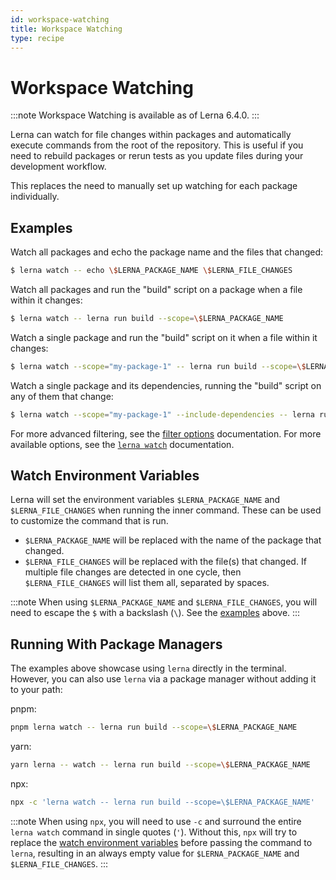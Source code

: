 ```yaml
---
id: workspace-watching
title: Workspace Watching
type: recipe
---
```


# Workspace Watching

:::note
Workspace Watching is available as of Lerna 6.4.0.
:::

Lerna can watch for file changes within packages and automatically execute commands from the root of the repository. This is useful if you need to rebuild packages or rerun tests as you update files during your development workflow.

This replaces the need to manually set up watching for each package individually.

## Examples

Watch all packages and echo the package name and the files that changed:

```sh
$ lerna watch -- echo \$LERNA_PACKAGE_NAME \$LERNA_FILE_CHANGES
```

Watch all packages and run the "build" script on a package when a file within it changes:

```sh
$ lerna watch -- lerna run build --scope=\$LERNA_PACKAGE_NAME
```

Watch a single package and run the "build" script on it when a file within it changes:

```sh
$ lerna watch --scope="my-package-1" -- lerna run build --scope=\$LERNA_PACKAGE_NAME
```

Watch a single package and its dependencies, running the "build" script on any of them that change:

```sh
$ lerna watch --scope="my-package-1" --include-dependencies -- lerna run build --scope=\$LERNA_PACKAGE_NAME
```

For more advanced filtering, see the [filter options](https://github.com/lerna/lerna/tree/main/core/filter-options#lernafilter-options) documentation. For more available options, see the [`lerna watch`](https://github.com/lerna/lerna/tree/main/core/lerna/commands/watch#lerna-watch) documentation.

## Watch Environment Variables

Lerna will set the environment variables `$LERNA_PACKAGE_NAME` and `$LERNA_FILE_CHANGES` when running the inner command. These can be used to customize the command that is run.

- `$LERNA_PACKAGE_NAME` will be replaced with the name of the package that changed.
- `$LERNA_FILE_CHANGES` will be replaced with the file(s) that changed. If multiple file changes are detected in one cycle, then `$LERNA_FILE_CHANGES` will list them all, separated by spaces.

:::note
When using `$LERNA_PACKAGE_NAME` and `$LERNA_FILE_CHANGES`, you will need to escape the `$` with a backslash (`\`). See the [examples](#examples) above.
:::

## Running With Package Managers

The examples above showcase using `lerna` directly in the terminal. However, you can also use `lerna` via a package manager without adding it to your path:

pnpm:

```sh
pnpm lerna watch -- lerna run build --scope=\$LERNA_PACKAGE_NAME
```

yarn:

```sh
yarn lerna -- watch -- lerna run build --scope=\$LERNA_PACKAGE_NAME
```

npx:

```sh
npx -c 'lerna watch -- lerna run build --scope=\$LERNA_PACKAGE_NAME'
```

:::note
When using `npx`, you will need to use `-c` and surround the entire `lerna watch` command in single quotes (`'`). Without this, `npx` will try to replace the [watch environment variables](#watch-environment-variables) before passing the command to `lerna`, resulting in an always empty value for `$LERNA_PACKAGE_NAME` and `$LERNA_FILE_CHANGES`.
:::
